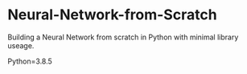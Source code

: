 # Neural-Network-from-Scratch
Building a Neural Network from scratch in Python with minimal library useage.

Python=3.8.5
